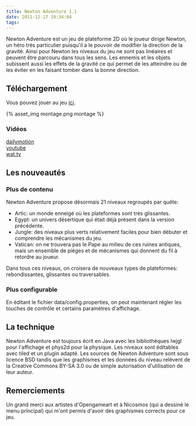 ```yaml
---
title: Newton Adventure 1.1
date: 2011-12-17 19:34:04
tags:
---
```


Newton Adventure est un jeu de plateforme 2D où le joueur dirige Newton, un héro très particulier puisqu'il a le pouvoir de modifier la direction de la gravité. Ainsi pour Newton les niveaux du jeu ne sont pas linéaires et peuvent être parcouru dans tous les sens. Les ennemis et les objets subissent aussi les effets de la gravité ce qui permet de les atteindre ou de les éviter en les faisant tomber dans la bonne direction.

## Téléchargement

Vous pouvez jouer au jeu [ici](https://play.bci.im/).

{% asset_img montage.png montage %}

### Vidéos

[dailymotion](http://www.dailymotion.com/video/xn5xup_newton-adventure-demo_videogames)  
[youtube](http://www.youtube.com/watch?v=Jta0M-uOGXA&context=C360d7f7ADOEgsToPDskIk50zx6MGZTQ1TIENATVd_)  
[wat.tv](http://www.wat.tv/video/newton-adventure-demo-4mk1t_4mjav_.html)

## Les nouveautés

### Plus de contenu

Newton Adventure propose désormais 21 niveaux regroupés par quête:

*   Artic: un monde enneigé où les plateformes sont très glissantes.
*   Egypt: un univers désertique qui était déjà présent dans la version précédente.
*   Jungle: des niveaux plus verts relativement faciles pour bien débuter et comprendre les mécanismes du jeu.
*   Vatican: on ne trouvera pas le Pape au milieu de ces ruines antiques, mais un ensemble de pièges et de mécanismes qui donnent du fil à retordre au joueur.

Dans tous ces niveaux, on croisera de nouveaux types de plateformes: rebondissantes, glissantes ou traversables.

### Plus configurable

En éditant le fichier data/config.properties, on peut maintenant régler les touches de contrôle et certains paramètres d'affichage.

## La technique

Newton Adventure est toujours écrit en Java avec les bibliothèques lwjgl pour l'affichage et phys2d pour la physique. Les niveaux sont éditables avec tiled et un plugin adapté. Les sources de Newton Adventure sont sous licence BSD tandis que les graphismes et les données du niveau relèvent de la Creative Commons BY-SA 3.0 ou de simple autorisation d'utilisation de leur auteur.

## Remerciements

Un grand merci aux artistes d'Opengameart et à Nicosmos (qui a dessiné le menu principal) qui m'ont permis d'avoir des graphismes corrects pour ce jeu.